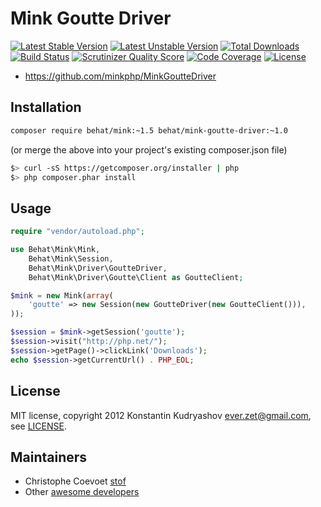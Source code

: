 # Mink Goutte Driver

[![Latest Stable Version](https://poser.pugx.org/behat/mink-goutte-driver/v/stable.svg)](https://packagist.org/packages/behat/mink-goutte-driver)
[![Latest Unstable Version](https://poser.pugx.org/behat/mink-goutte-driver/v/unstable.svg)](https://packagist.org/packages/behat/mink-goutte-driver)
[![Total Downloads](https://poser.pugx.org/behat/mink-goutte-driver/downloads.svg)](https://packagist.org/packages/behat/mink-goutte-driver)
[![Build Status](https://travis-ci.org/minkphp/MinkGoutteDriver.svg?branch=master)](https://travis-ci.org/minkphp/MinkGoutteDriver)
[![Scrutinizer Quality Score](https://scrutinizer-ci.com/g/minkphp/MinkGoutteDriver/badges/quality-score.png?b=master)](https://scrutinizer-ci.com/g/minkphp/MinkGoutteDriver/)
[![Code Coverage](https://scrutinizer-ci.com/g/minkphp/MinkGoutteDriver/badges/coverage.png?b=master)](https://scrutinizer-ci.com/g/minkphp/MinkGoutteDriver/)
[![License](https://poser.pugx.org/behat/mink-goutte-driver/license.svg)](https://packagist.org/packages/behat/mink-goutte-driver)

* https://github.com/minkphp/MinkGoutteDriver

## Installation

```bash
composer require behat/mink:~1.5 behat/mink-goutte-driver:~1.0
```

(or merge the above into your project's existing composer.json file)

``` bash
$> curl -sS https://getcomposer.org/installer | php
$> php composer.phar install
```

## Usage

```php
require "vendor/autoload.php";

use Behat\Mink\Mink,
    Behat\Mink\Session,
    Behat\Mink\Driver\GoutteDriver,
    Behat\Mink\Driver\Goutte\Client as GoutteClient;

$mink = new Mink(array(
    'goutte' => new Session(new GoutteDriver(new GoutteClient())),
));

$session = $mink->getSession('goutte');
$session->visit("http://php.net/");
$session->getPage()->clickLink('Downloads');
echo $session->getCurrentUrl() . PHP_EOL;
```

## License

MIT license, copyright 2012 Konstantin Kudryashov <ever.zet@gmail.com>, see [LICENSE](LICENSE).

## Maintainers

* Christophe Coevoet [stof](https://github.com/stof)
* Other [awesome developers](https://github.com/minkphp/MinkGoutteDriver/graphs/contributors)
